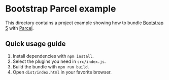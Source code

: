 # Bootstrap Parcel example

This directory contains a project example showing how to bundle
[Bootstrap 5](https://v5.getbootstrap.com) with [Parcel](https://parceljs.org/).

## Quick usage guide

1. Install dependencies with `npm install`.
2. Select the plugins you need in `src/index.js`.
3. Build the bundle with `npm run build`.
4. Open `dist/index.html` in your favorite browser.
